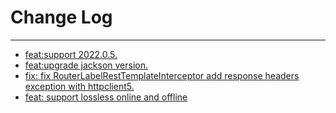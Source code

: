 # Change Log
---

- [feat:support 2022.0.5.](https://github.com/Tencent/spring-cloud-tencent/pull/1236)
- [feat:upgrade jackson version.](https://github.com/Tencent/spring-cloud-tencent/pull/1261)
- [fix: fix RouterLabelRestTemplateInterceptor add response headers exception with httpclient5.](https://github.com/Tencent/spring-cloud-tencent/pull/1267)
- [feat: support lossless online and offline](https://github.com/Tencent/spring-cloud-tencent/pull/1268)
